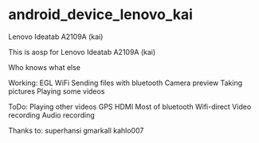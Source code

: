 android_device_lenovo_kai
=========================

Lenovo Ideatab A2109A (kai)

This is aosp for Lenovo Ideatab A2109A (kai)


Who knows what else

Working:
EGL
WiFi
Sending files with bluetooth
Camera preview
Taking pictures
Playing some videos

ToDo:
Playing other videos
GPS
HDMI
Most of bluetooth
Wifi-direct
Video recording
Audio recording

Thanks to:
superhansi
gmarkall
kahlo007
